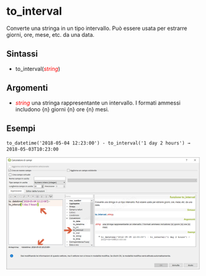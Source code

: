 # to_interval

Converte una stringa in un tipo intervallo. Può essere usata per estrarre giorni, ore, mese, etc. da una data.

## Sintassi

* to_interval(_<span style="color:red;">string</span>_)

## Argomenti

* _<span style="color:red;">string</span>_ una stringa rappresentante un intervallo. I formati ammessi includono {n} giorni {n} ore {n} mesi.

## Esempi
```
to_datetime('2018-05-04 12:23:00') - to_interval('1 day 2 hours') → 2018-05-03T10:23:00
```

![](../../img/conversioni/to_interval1.png)
